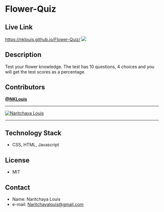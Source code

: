 # Flower-Quiz


## Live Link
  https://nklouis.github.io/Flower-Quiz/
  ![](http://g.recordit.co/YdoiX0qKk5.gif)

## Description
Test your flower knowledge. The test has 10 questions, 4 choices and you will get the test scores as a percentage.


## Contributors
<a href="https://github.com/NKLouis " target="_blank">**@NKLouis**</a> 

------
[![Naritchaya Louis](https://avatars1.githubusercontent.com/u/58704859?s=100&u=6adacae3bbfcc4293a859a3550492beb678318a9&v=4)](https://github.com/NKLouis)

-----


## Technology Stack
* CSS, HTML, Javascript


## License
* MIT


## Contact
* Name: Naritchaya Louis
* e-mail: Naritchayalouis@gmail.com









